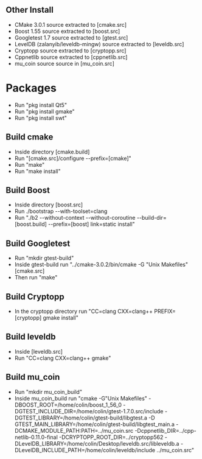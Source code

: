 ## Other Install
* CMake 3.0.1 source extracted to [cmake.src]
* Boost 1.55 source extracted to [boost.src]
* Googletest 1.7 source extracted to [gtest.src]
* LevelDB (zalanyib/leveldb-mingw) source extracted to [leveldb.src]
* Cryptopp source extracted to [cryptopp.src]
* Cppnetlib source extracted to [cppnetlib.src]
* mu_coin source source in [mu_coin.src]

# Packages
* Run "pkg install Qt5"
* Run "pkg install gmake"
* Run "pkg install swt"

## Build cmake
* Inside directory [cmake.build]
* Run "[cmake.src]/configure --prefix=[cmake]"
* Run "make"
* Run "make install"

## Build Boost
* Inside directory [boost.src]
* Run ./bootstrap --with-toolset=clang
* Run "./b2 --without-context --without-coroutine --build-dir=[boost.build] --prefix=[boost] link=static install"

## Build Googletest
* Run "mkdir gtest-build"
* Inside gtest-build run "../cmake-3.0.2/bin/cmake -G "Unix Makefiles" [cmake.src]
* Then run "make"

## Build Cryptopp
* In the cryptopp directory run "CC=clang CXX=clang++ PREFIX=[cryptopp] gmake install"

## Build leveldb
* Inside [leveldb.src]
* Run "CC=clang CXX=clang++ gmake"

## Build mu_coin
* Run "mkdir mu_coin_build"
* Inside mu_coin_build run "cmake -G"Unix Makefiles" -DBOOST_ROOT=/home/colin/boost_1_56_0 -DGTEST_INCLUDE_DIR=/home/colin/gtest-1.7.0.src/include -DGTEST_LIBRARY=/home/colin/gtest-build/libgtest.a -D GTEST_MAIN_LIBRARY=/home/colin/gtest-build/libgtest_main.a -DCMAKE_MODULE_PATH:PATH=../mu_coin.src -Dcppnetlib_DIR=../cpp-netlib-0.11.0-final -DCRYPTOPP_ROOT_DIR=../cryptopp562 -DLevelDB_LIBRARY=/home/colin/Desktop/leveldb.src/libleveldb.a -DLevelDB_INCLUDE_PATH=/home/colin/leveldb/include ../mu_coin.src"